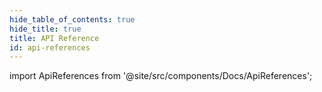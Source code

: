 ```yaml
---
hide_table_of_contents: true
hide_title: true
title: API Reference
id: api-references
---
```


import ApiReferences from '@site/src/components/Docs/ApiReferences';

<ApiReferences />
